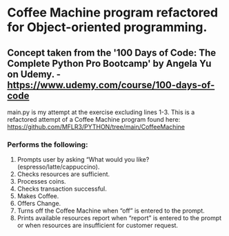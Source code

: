 # Coffee Machine program refactored for Object-oriented programming.
## Concept taken from the '100 Days of Code: The Complete Python Pro Bootcamp' by Angela Yu on Udemy. - https://www.udemy.com/course/100-days-of-code

main.py is my attempt at the exercise excluding lines 1-3.
This is a refactored attempt of a Coffee Machine program found here: https://github.com/MFLR3/PYTHON/tree/main/CoffeeMachine


### Performs the following:

1. Prompts user by asking “What would you like? (espresso/latte/cappuccino).
2. Checks resources are sufficient.
3. Processes coins.
4. Checks transaction successful.
5. Makes Coffee.
6. Offers Change.
7. Turns off the Coffee Machine when “off” is entered to the prompt.
8. Prints available resources report when “report” is entered to the prompt or when resources are insufficient for customer request. 
